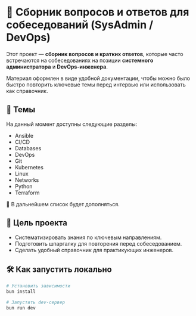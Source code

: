 # 📘 Сборник вопросов и ответов для собеседований (SysAdmin / DevOps)

Этот проект — **сборник вопросов и кратких ответов**, которые часто встречаются на собеседованиях на позиции **системного администратора** и **DevOps-инженера**.

Материал оформлен в виде удобной документации, чтобы можно было быстро повторить ключевые темы перед интервью или использовать как справочник.

## 🚀 Темы

На данный момент доступны следующие разделы:

- Ansible
- CI/CD
- Databases
- DevOps
- Git
- Kubernetes
- Linux
- Networks
- Python
- Terraform

📌 В дальнейшем список будет дополняться.

## 🎯 Цель проекта

- Систематизировать знания по ключевым направлениям.
- Подготовить шпаргалку для повторения перед собеседованием.
- Сделать удобный справочник для практикующих инженеров.

## 🛠️ Как запустить локально

```bash
# Установить зависимости
bun install

# Запустить dev-сервер
bun run dev
```
